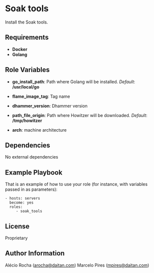 Soak tools
=========

Install the Soak tools.

Requirements
------------

- **Docker**
- **Golang**

Role Variables
--------------

- **go_install_path**: Path where Golang will be installed. *Default*: **/usr/local/go**

- **flame_image_tag**: Tag name

- **dhammer_version**: Dhammer version

- **path_file_origin**: Path where Howitzer will be downloaded. *Default*: **/tmp/howitzer**

- **arch**: machine architecture

Dependencies
------------

No external dependencies

Example Playbook
----------------

That is an example of how to use your role (for instance, with variables passed in as parameters):

    - hosts: servers
      become: yes
      roles:
         - soak_tools

License
-------

Proprietary

Author Information
------------------

Alécio Rocha (arocha@daitan.com)
Marcelo Pires (mpires@daitan.com)
